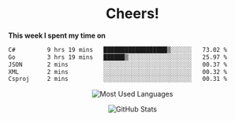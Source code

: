 <h1 align="center">Cheers!</h1>

**This week I spent my time on**
<!--START_SECTION:waka-->

```txt
C#         9 hrs 19 mins   ██████████████████▒░░░░░░   73.02 %
Go         3 hrs 19 mins   ██████▒░░░░░░░░░░░░░░░░░░   25.97 %
JSON       2 mins          ░░░░░░░░░░░░░░░░░░░░░░░░░   00.37 %
XML        2 mins          ░░░░░░░░░░░░░░░░░░░░░░░░░   00.32 %
Csproj     2 mins          ░░░░░░░░░░░░░░░░░░░░░░░░░   00.31 %
```

<!--END_SECTION:waka-->

<p align="center"><img src="https://github-readme-stats.vercel.app/api/top-langs/?username=thnkrn&layout=compact&hide=html&theme=tokyonight" alt="Most Used Languages" /></p>

<p align="center"><img src="https://github-readme-stats.vercel.app/api?username=thnkrn&show_icons=true&count_private=true&theme=tokyonight&show=reviews&hide_rank=false&rank_icon=github" alt="GitHub Stats" /></p>

<!-- <p align="center"><a href="https://wakatime.com"><img src="https://wakatime.com/share/@thnkrn/40092326-d1bd-471b-89da-9a7c63939402.png" /></p>
 -->
